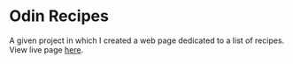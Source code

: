 # Odin Recipes

A given project in which I created a web page dedicated to a list of recipes.
View live page [here](https://monoswirl.github.io/The-Odin-Project/odin-recipes/).